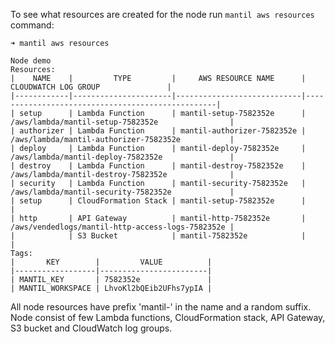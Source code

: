 To see what resources are created for the node run `mantil aws resources` command:
```
➜ mantil aws resources

Node demo
Resources:
|    NAME    |         TYPE         |     AWS RESOURCE NAME      |               CLOUDWATCH LOG GROUP               |
|------------|----------------------|----------------------------|--------------------------------------------------|
| setup      | Lambda Function      | mantil-setup-7582352e      | /aws/lambda/mantil-setup-7582352e                |
| authorizer | Lambda Function      | mantil-authorizer-7582352e | /aws/lambda/mantil-authorizer-7582352e           |
| deploy     | Lambda Function      | mantil-deploy-7582352e     | /aws/lambda/mantil-deploy-7582352e               |
| destroy    | Lambda Function      | mantil-destroy-7582352e    | /aws/lambda/mantil-destroy-7582352e              |
| security   | Lambda Function      | mantil-security-7582352e   | /aws/lambda/mantil-security-7582352e             |
| setup      | CloudFormation Stack | mantil-setup-7582352e      |                                                  |
| http       | API Gateway          | mantil-http-7582352e       | /aws/vendedlogs/mantil-http-access-logs-7582352e |
|            | S3 Bucket            | mantil-7582352e            |                                                  |
Tags:
|       KEY        |         VALUE          |
|------------------|------------------------|
| MANTIL_KEY       | 7582352e               |
| MANTIL_WORKSPACE | LhvoKl2bQEib2UFhs7ypIA |
```

All node resources have prefix 'mantil-' in the name and a random suffix. 
Node consist of few Lambda functions, CloudFormation stack, API Gateway, S3 bucket and CloudWatch log groups.